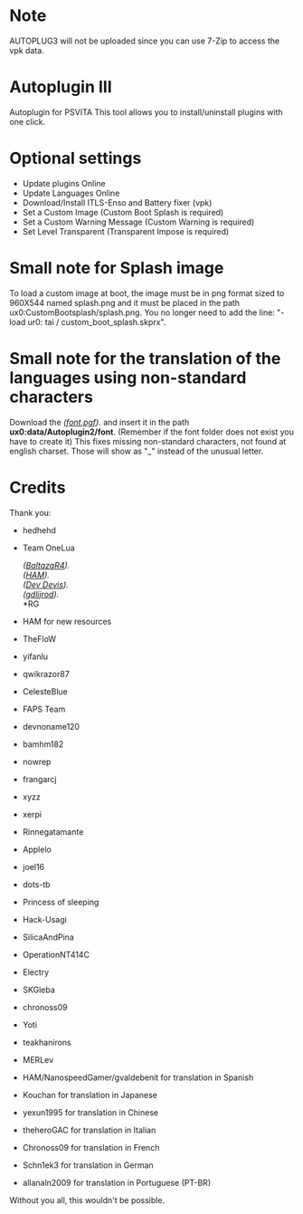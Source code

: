 # Note
AUTOPLUG3 will not be uploaded since you can use 7-Zip to access the vpk data.
# Autoplugin III
Autoplugin for PSVITA
This tool allows you to install/uninstall plugins with one click.

# Optional settings
- Update plugins Online
- Update Languages Online
- Download/Install ITLS-Enso and Battery fixer (vpk)
- Set a Custom Image (Custom Boot Splash is required)
- Set a Custom Warning Message (Custom Warning is required)
- Set Level Transparent (Transparent Impose is required)

# Small note for Splash image
To load a custom image at boot, the image must be in png format sized to 960X544 named splash.png and it must be placed in the path ux0:CustomBootsplash/splash.png.
You no longer need to add the line:
 "- load ur0: tai / custom_boot_splash.skprx".
# Small note for the translation of the languages using non-standard characters
Download the  *([font.pgf](https://github.com/hedhehd/Autoplugin3/blob/master/font/font.pgf)).* and insert it in the path **ux0:data/Autoplugin2/font**. (Remember if the font folder does not exist you have to create it) 
This fixes missing non-standard characters, not found at english charset. Those will show as "_" instead of the unusual letter.

# Credits
 Thank you:
- hedhehd
- Team OneLua

	*([BaltazaR4](https://twitter.com/baltazarregala4)).*<br>
	*([HAM](https://twitter.com/holdandmodify)).*<br>
	*([Dev Devis](https://twitter.com/DevDavisNunez)).*<br>
	*([gdljjrod](https://twitter.com/gdljjrod)).*<br>
	*RG<br>

- HAM for new resources
- TheFloW
- yifanlu
- qwikrazor87
- CelesteBlue
- FAPS Team
- devnoname120
- bamhm182
- nowrep
- frangarcj
- xyzz
- xerpi
- Rinnegatamante
- Applelo
- joel16
- dots-tb
- Princess of sleeping
- Hack-Usagi
- SilicaAndPina
- OperationNT414C
- Electry
- SKGleba
- chronoss09
- Yoti
- teakhanirons
- MERLev
- HAM/NanospeedGamer/gvaldebenit for translation in Spanish
- Kouchan for translation in Japanese
- yexun1995 for translation in Chinese
- theheroGAC for translation in Italian
- Chronoss09 for translation in French
- Schn1ek3 for translation in German
- allanaln2009 for translation in Portuguese (PT-BR)

Without you all, this wouldn't be possible.
